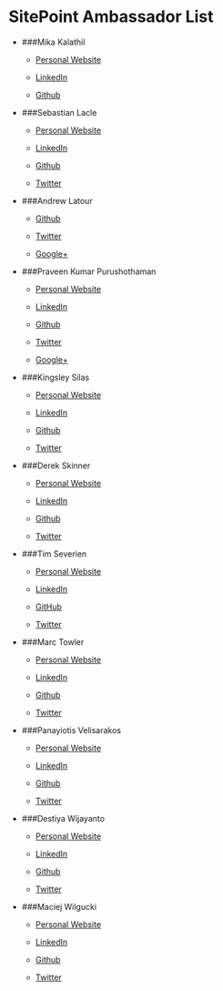# SitePoint Ambassador List

* ###Mika Kalathil
  * [Personal Website](mikakalathil.ca)

  * [LinkedIn](https://www.linkedin.com/in/mikakalathil)

  * [Github](github.com/mikaak)

* ###Sebastian Lacle
  * [Personal Website](http://www.slacle.com/)

  * [LinkedIn](https://www.linkedin.com/in/slacle)

  * [Github](https://github.com/slacle)

  * [Twitter](https://twitter.com/_slacle)

* ###Andrew Latour
  * [Github](https://github.com/ajlatour)

  * [Twitter](https://twitter.com/ajlatour)
  
  * [Google+](https://plus.google.com/u/0/+AndrewLatour1990/about)
  
* ###Praveen Kumar Purushothaman
  * [Personal Website](https://praveen.science/)

  * [LinkedIn](https://uk.linkedin.com/in/praveentech)

  * [Github](https://github.com/praveenscience)

  * [Twitter](https://twitter.com/praveenscience/)

  * [Google+](https://plus.google.com/u/0/+PraveenKumarPurush/about)

* ###Kingsley Silas
  * [Personal Website](http://kingsleysilas.wordpress.com)

  * [LinkedIn](https://www.linkedin.com/in/kinsomicrote)

  * [Github](https://github.com/kinsomicrote)

  * [Twitter](https://twitter.com/kingsley_silas)
  
* ###Derek Skinner
  * [Personal Website](https://derekskinner.tv)

  * [LinkedIn](https://www.linkedin.com/in/derekts)

  * [Github](https://github.com/derek-skinner)

  * [Twitter](https://twitter.com/derektskinner)
  
* ###Tim Severien
  * [Personal Website](https://timseverien.com)

  * [LinkedIn](https://www.linkedin.com/in/timseverien)
  
  * [GitHub](https://github.com/timseverien)
  
  * [Twitter](https://twitter.com/TimSeverien)
	
* ###Marc Towler
  * [Personal Website](http://marctowler.co.uk)

  * [LinkedIn](https://uk.linkedin.com/pub/marc-towler/35/bb9/1a3)

  * [Github](https://github.com/MarcTowler)

  * [Twitter](https://twitter.com/marctowler)

* ###Panayiotis Velisarakos
  * [Personal Website](http://www.pvgr.eu/en/)

  * [LinkedIn](http://gr.linkedin.com/in/panayiotisvelisarakos)

  * [Github](https://github.com/pvgr)

  * [Twitter](https://twitter.com/PV_gr)

* ###Destiya Wijayanto
  * [Personal Website](http://destiyadian.com)
  
  * [LinkedIn](https://id.linkedin.com/pub/destiya-wijayanto/19/668/48a)

  * [Github](https://github.com/eantz)
  
  * [Twitter](https://twitter.com/eantz)
  
* ###Maciej Wilgucki
  * [Personal Website](http://blog.wilgucki.pl)

  * [LinkedIn](https://www.linkedin.com/in/maciejwilgucki)

  * [Github](https://github.com/wilgucki)

  * [Twitter](https://twitter.com/wilgucki)


